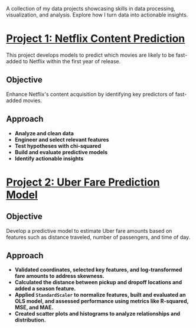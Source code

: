 A collection of my data projects showcasing skills in data processing, visualization, and analysis. Explore how I turn data into actionable insights.


# [Project 1: Netflix Content Prediction](https://github.com/CraigJustin92/Netflix_Content_Prediction)

This project develops models to predict which movies are likely to be fast-added to Netflix within the first year of release.

## Objective
Enhance Netflix's content acquisition by identifying key predictors of fast-added movies.

## Approach
- **Analyze and clean data**
- **Engineer and select relevant features**
- **Test hypotheses with chi-squared**
- **Build and evaluate predictive models**
- **Identify actionable insights**

# [Project 2: Uber Fare Prediction Model](https://github.com/CraigJustin92/Uber-Fare-Prediction-Model)

## Objective
Develop a predictive model to estimate Uber fare amounts based on features such as distance traveled, number of passengers, and time of day.

## Approach
- **Validated coordinates, selected key features, and log-transformed fare amounts to address skewness.**
- **Calculated the distance between pickup and dropoff locations and added a season feature.**
- **Applied `StandardScaler` to normalize features, built and evaluated an OLS model, and assessed performance using metrics like R-squared, MSE, and MAE.**
- **Created scatter plots and histograms to analyze relationships and distribution.**
